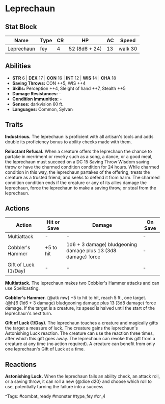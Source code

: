 # Leprechaun

## Stat Block

| Name | Type | CR | HP | AC | Speed |
|------|------|----|----|----|-------|
| Leprechaun | fey | 4 | 52 (8d6 + 24) | 13 | walk 30 |

## Abilities

- **STR** 6 | **DEX** 17 | **CON** 16 | **INT** 12 | **WIS** 14 | **CHA** 18
- **Saving Throws:** CON ++5, WIS ++4  
- **Skills:** Perception ++4, Sleight of hand ++7, Stealth ++5  
- **Damage Resistances:** -  
- **Condition Immunities:** -  
- **Senses:** darkvision 60 ft.  
- **Languages:** Common, Sylvan

## Traits

**Industrious.** The leprechaun is proficient with all artisan's tools and adds double its proficiency bonus to ability checks made with them.

**Reluctant Refusal.** When a creature offers the leprechaun the chance to partake in merriment or revelry such as a song, a dance, or a good meal, the leprechaun must succeed on a DC 15 Saving Throw Wisdom saving throw or have the charmed condition condition for 24 hours. While charmed condition in this way, the leprechaun partakes of the offering, treats the creature as a trusted friend, and seeks to defend it from harm. The charmed condition condition ends if the creature or any of its allies damage the leprechaun, force the leprechaun to make a saving throw, or steal from the leprechaun.


## Actions

| Action | Hit or Save | Damage | On Save |
|--------|--------------|--------|----------|
| Multiattack | - | - | - |
| Cobbler's Hammer | +5 to hit | 1d6 + 3 damage) bludgeoning damage plus 13 (3d8 damage) force | - |
| Gift of Luck (1/Day) | - | - | - |

**Multiattack.** The leprechaun makes two Cobbler's Hammer attacks and can use Spellcasting.

**Cobbler's Hammer.** {@atk mw} +5 to hit to hit, reach 5 ft., one target. {@h}6 (1d6 + 3 damage) bludgeoning damage plus 13 (3d8 damage) force damage. If the target is a creature, its speed is halved until the start of the leprechaun's next turn.

**Gift of Luck (1/Day).** The leprechaun touches a creature and magically gifts the target a measure of luck. The creature gains the leprechaun's Astonishing Luck reaction. The creature can use the reaction three times, after which this gift goes away. The leprechaun can revoke this gift from a creature at any time (no action required). A creature can benefit from only one leprechaun's Gift of Luck at a time.

## Reactions

**Astonishing Luck.** When the leprechaun fails an ability check, an attack roll, or a saving throw, it can roll a new {@dice d20} and choose which roll to use, potentially turning the failure into a success.



^Tags: #combat_ready #monster #type_fey #cr_4